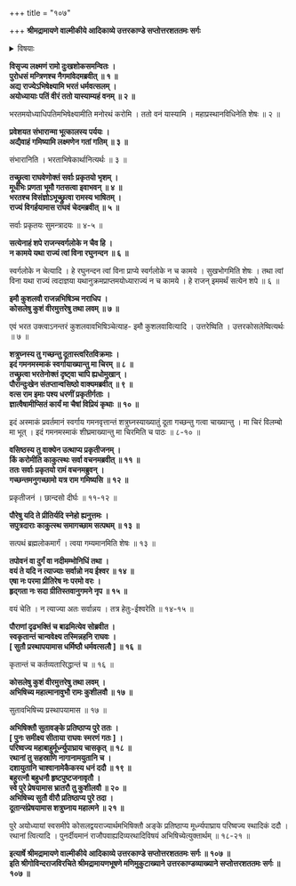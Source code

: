 +++
title = "१०७"

+++
**श्रीमद्रामायणे वाल्मीकीये आदिकाव्ये उत्तरकाण्डे सप्तोत्तरशततमः सर्गः**


<details><summary>विषयाः</summary>

परिषदोमध्येऽद्यभरतं राज्येभिषिच्याहंवनंगच्छामीतिश्रीरामवचनम् ॥ १ ॥ तच्छ्रवणेन भरतेन राज्यगर्हणपूर्वकं कोशलेषुकुशं उत्तरकोसलेषुलवमभिषिच्यतामितिकथनम् ॥ २ ॥ ततोवसिष्ठवचनात्तथाकुशलवयोरभिषेकः ॥ ३ ॥ ततः शत्रुघ्नंप्रति श्रीरामेणदूतप्रेषणम् ॥ ४ ॥
</details>


**विसृज्य लक्ष्मणं रामो दुःखशोकसमन्वितः ।  
पुरोधसं मन्त्रिणश्च नैगमांवेदमब्रवीत् ॥ १ ॥  
अद्य राज्येऽभिषेक्ष्यामि भरतं धर्मवत्सलम् ।  
अयोध्यायाः पतिं वीरं ततो यास्याम्यहं वनम् ॥ २ ॥**

भरतमयोध्याधिपतिमभिषेक्ष्यामीति मनोरथं करोमि । ततो वनं यास्यामि । महाप्रस्थानविधिनेति शेषः ॥ २ ॥

**प्रवेशयत संभारान्मा भूत्कालस्य पर्ययः ।  
अद्यैवाहं गमिष्यामि लक्ष्मणेन गतां गतिम् ॥ ३ ॥**

संभारानिति । भरताभिषेकार्थानित्यर्थः ॥ ३ ॥

**तच्छ्रुत्वा राघवेणोक्तं सर्वाः प्रकृतयो भृशम् ।  
मूर्धभिः प्रणता भूमौ गतसत्वा इवाभवन् ॥ ४ ॥  
भरतश्च विसंज्ञोऽभूच्छ्रुत्वा रामस्य भाषितम् ।  
राज्यं विगर्हयामास राघवं चेदमब्रवीत् ॥ ५ ॥**

सर्वाः प्रकृतयः सुमन्त्रादयः ॥ ४-५ ॥

**सत्येनाहं शपे राजन्स्वर्गलोके न चैव हि ।  
न कामये यथा राज्यं त्वां विना रघुनन्दन ॥ ६ ॥**

स्वर्गलोके न चेत्यादि । हे रघुनन्दन त्वां विना प्राप्ये स्वर्गलोके न च कामये । सुखभोगमिति शेषः । तथा त्वां विना यथा राज्यं त्वदाज्ञया यथानुक्रमप्राप्तमयोध्याराज्यं न च कामये । हे राजन् इममर्थं सत्येन शपे ॥ ६ ॥

**इमौ कुशलवौ राजन्नभिषिञ्च नराधिप ।  
कोसलेषु कुशं वीरमुत्तरेषु तथा लवम् ॥ ७ ॥**

एवं भरत उक्त्वाऽनन्तरं कुशलवावभिषिञ्चेत्याह- इमौ कुशलवावित्यादि । उत्तरेष्विति । उत्तरकोसलेष्वित्यर्थः ॥ ७ ॥

**शत्रुघ्नस्य तु गच्छन्तु दूतास्त्वरितविक्रमाः ।  
इदं गमनमस्माकं स्वर्गायाख्यान्तु मा चिरम् ॥ ८ ॥  
तच्छ्रुत्वा भरतेनोक्तं दृष्ट्वा चापि ह्यधोमुखान् ।  
पौरान्दुःखेन संतप्तान्वसिष्ठो वाक्यमब्रवीत् ॥ ९ ॥  
वत्स राम इमाः पश्य धरणीं प्रकृतीर्गताः ।  
ज्ञात्वैषामीप्सितं कार्यं मा चैषां विप्रियं कृथाः ॥ १० ॥**

इदं अस्माकं प्रवर्तमानं स्वर्गाय गमनवृत्तान्तं शत्रुघ्नस्याख्यातुं दूता गच्छन्तु गत्वा चाख्यान्तु । मा चिरं विलम्बो मा भूत् । इदं गमनमस्माकं शीघ्रमाख्यान्तु मा चिरमिति च पाठः ॥ ८-१० ॥

**वसिष्ठस्य तु वाक्येन उत्थाप्य प्रकृतीजनम् ।  
किं करोमीति काकुत्स्थः सर्वा वचनमब्रवीत् ॥ ११ ॥  
ततः सर्वाः प्रकृतयो रामं वचनमब्रुवन् ।  
गच्छन्तमनुगच्छामो यत्र राम गमिष्यसि ॥ १२ ॥**

प्रकृतीजनं । छान्दसो दीर्घः ॥ ११-१२ ॥

**पौरेषु यदि ते प्रीतिर्यदि स्नेहो ह्यनुत्तमः ।  
सपुत्रदाराः काकुत्स्थ समागच्छाम सत्पथम् ॥ १३ ॥**

सत्पथं ब्रह्मलोकमार्गं । त्वया गम्यमानमिति शेषः ॥ १३ ॥

**तपोवनं वा दुर्गं वा नदीमम्भोनिधिं तथा ।  
वयं ते यदि न त्याज्याः सर्वान्नो नय ईश्वर ॥ १४ ॥  
एषा नः परमा प्रीतिरेष नः परमो वरः ।  
हृद्गता नः सदा ग्रीतिस्तवानुगमने नृप ॥ १५ ॥**

वयं चेति । न त्याज्या अतः सर्वान्नय । तत्र हेतुः-ईश्वरेति ॥ १४-१५ ॥

**पौराणां दृढभक्तिं च बाढमित्येव सोब्रवीत ।  
स्वकृतान्तं चान्ववेक्ष्य तस्मिन्नहनि राघवः ।  
\[ सुतौ प्रस्थापयामास धर्मिष्ठौ धर्मवत्सलौ \] ॥ १६ ॥**

कृतान्तं च कर्तव्यतासिद्धान्तं च ॥ १६ ॥

**कोसलेषु कुशं वीरमुत्तरेषु तथा लवम् ।  
अभिषिच्य महात्मानावुभौ रामः कुशीलवौ ॥ १७ ॥**

सुतावभिषिच्य प्रस्थापयामास ॥ १७ ॥

**अभिषिक्तौ सुतावङ्के प्रतिष्ठाप्य पुरे ततः ।  
\[ पुनः समीक्ष्य सीताया राघवः स्मरणं गतः \] ।  
परिष्वज्य महाबाहुर्मूर्ध्न्युपाघ्राय चासकृत् ॥ १८ ॥  
रथानां तु सहस्राणि नागानामयुतानि च ।  
दशायुतानि चाश्वानामेकैकस्य धनं ददौ ॥ १९ ॥  
बहुरत्नौ बहुधनौ हृष्टपुष्टजनावृतौ ।  
स्वे पुरे प्रेषयामास भ्रातरौ तु कुशीलवौ ॥ २० ॥  
अभिषिच्य सुतौ वीरौ प्रतिष्ठाप्य पुरे तदा ।  
दूतान्संप्रेषयामास शत्रुघ्नाय महात्मने ॥ २१ ॥**

पुरे अयोध्यायां स्वसमीपे कोसलद्वयराज्यार्थमभिषिक्तौ अङ्के प्रतिष्ठाप्य मूर्ध्न्यपाघ्राय परिष्वज्य स्थादिकं ददौ । रथानां त्वित्यादि । पुनर्दीयमानं राजौपवाह्यदिव्यरथादिविषयं अभिषिच्येत्युक्तार्थम् ॥ १८-२१ ॥

**इत्यार्षे श्रीमद्रामायणे वाल्मीकीये आदिकाव्ये उत्तरकाण्डे सप्तोत्तरशततमः सर्गः ॥ १०७ ॥  
इति श्रीगोविन्दराजविरचिते श्रीमद्रामायणभूषणे मणिमुकुटाख्याने उत्तरकाण्डव्याख्याने सप्तोत्तरशततमः सर्गः ॥ १०७ ॥**
